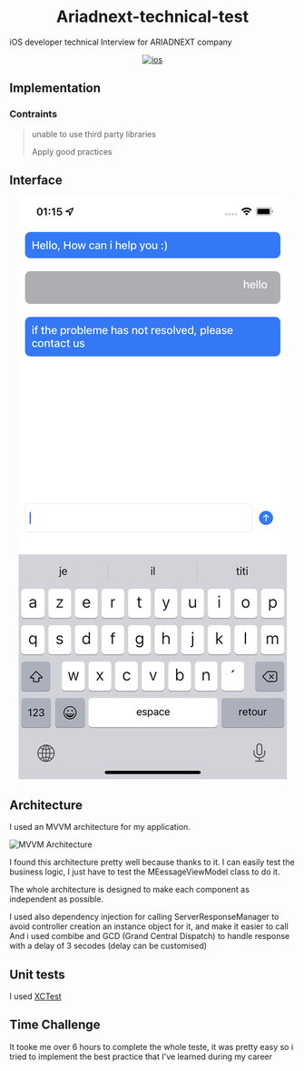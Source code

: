 <h1 align="center">Ariadnext-technical-test</h1>
iOS developer technical Interview for ARIADNEXT company
<p align="center">
  <a href="https://149493502.v2.pressablecdn.com/wp-content/uploads/2019/04/ios-13-logo.jpg"><img alt="ios" src="https://149493502.v2.pressablecdn.com/wp-content/uploads/2019/04/ios-13-logo.jpg"/></a>
</p>

## Implementation

### Contraints
>  unable to use third party libraries
> 
> Apply good practices

## Interface

<p align="center">
  <a href="https://github.com/elaidi93/Ariadnext-technical-test/blob/develop/img/IMG_520250236583-1.jpeg"><img alt="ios" src="https://github.com/elaidi93/Ariadnext-technical-test/blob/develop/img/IMG_520250236583-1.jpeg"/></a>
</p>

## Architecture 

I used an MVVM architecture for my application. 

![MVVM Architecture](https://upload.wikimedia.org/wikipedia/commons/8/87/MVVMPattern.png "")

I found this architecture pretty well because thanks to it. I can easily test the business logic, I just have to test the MEessageViewModel class to do it. 

The whole architecture is designed to make each component as independent as possible.

I used also dependency injection for calling ServerResponseManager to avoid controller creation an instance object for it, and make it easier to call
And i used combibe and GCD (Grand Central Dispatch) to handle response with a delay of 3 secodes (delay can be customised)

## Unit tests

I used [XCTest](https://developer.apple.com/documentation/xctest) 

## Time Challenge

It tooke me over 6 hours to complete the whole teste, it was pretty easy so i tried to implement the best practice that I've learned during my career
